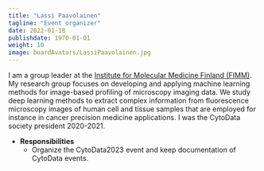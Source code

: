 ```yaml
---
title: "Lassi Paavolainen"
tagline: "Event organizer"
date: 2022-01-18
publishdate: 1970-01-01
weight: 10
image: boardAvatars/LassiPaavolainen.jpg
---
```


I am a group leader at the [Institute for Molecular Medicine Finland (FIMM)](https://www.fimm.fi). My research group focuses on developing and applying machine learning methods for image-based profiling of microscopy imaging data. We study deep learning methods to extract complex information from fluorescence microscopy images of human cell and tissue samples that are employed for instance in cancer precision medicine applications.
I was the CytoData society president 2020-2021.

- **Responsibilities**
  - Organize the CytoData2023 event and keep documentation of CytoData events.
